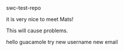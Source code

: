  swc-test-repo


it is very nice to meet Mats!

This will cause problems.

hello guacamole
try new username
new email